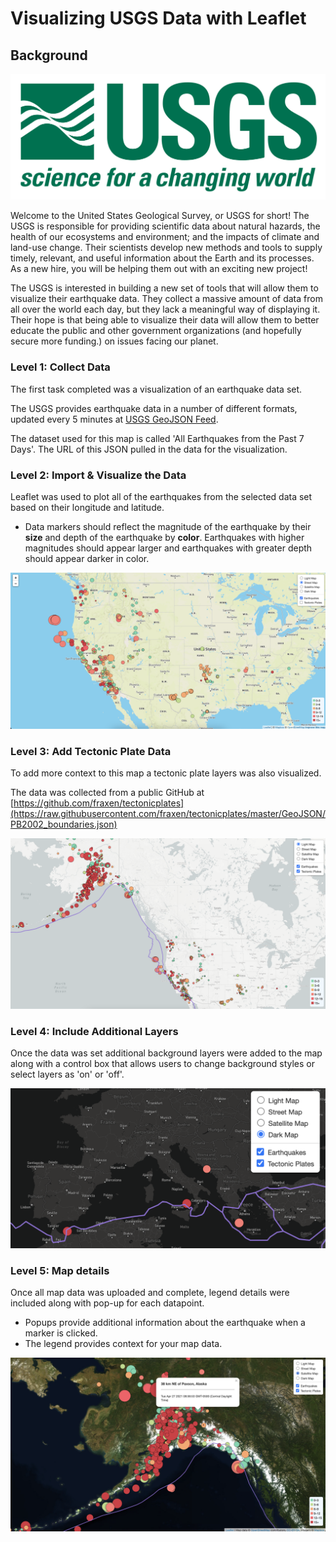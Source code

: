 # Visualizing USGS Data with Leaflet

## Background

![1-Logo](images/1-Logo.png)

Welcome to the United States Geological Survey, or USGS for short! The USGS is responsible for providing scientific data about natural hazards, the health of our ecosystems and environment; and the impacts of climate and land-use change. Their scientists develop new methods and tools to supply timely, relevant, and useful information about the Earth and its processes. As a new hire, you will be helping them out with an exciting new project!

The USGS is interested in building a new set of tools that will allow them to visualize their earthquake data. They collect a massive amount of data from all over the world each day, but they lack a meaningful way of displaying it. Their hope is that being able to visualize their data will allow them to better educate the public and other government organizations (and hopefully secure more funding.) on issues facing our planet.

### Level 1: Collect Data

The first task completed was a visualization of an earthquake data set.

The USGS provides earthquake data in a number of different formats, updated every 5 minutes at [USGS GeoJSON Feed](http://earthquake.usgs.gov/earthquakes/feed/v1.0/geojson.php).

The dataset used for this map is called 'All Earthquakes from the Past 7 Days'. The URL of this JSON pulled in the data for the visualization.


### Level 2: Import & Visualize the Data

Leaflet was used to plot all of the earthquakes from the selected data set based on their longitude and latitude.

   * Data markers should reflect the magnitude of the earthquake by their **size** and depth of the earthquake by **color**. Earthquakes with higher magnitudes should appear larger and earthquakes with greater depth should appear darker in color.
   
   ![2-BasicMap](images/2-level1.png)


### Level 3: Add Tectonic Plate Data

To add more context to this map a tectonic plate layers was also visualized. 

The data was collected from a public GitHub at [https://github.com/fraxen/tectonicplates](https://raw.githubusercontent.com/fraxen/tectonicplates/master/GeoJSON/PB2002_boundaries.json)

![3-full_view](images/3-full_view.png)

### Level 4: Include Additional Layers

Once the data was set additional background layers were added to the map along with a control box that allows users to change background styles or select layers as 'on' or 'off'. 

![4-layers](images/4-layers.png)

### Level 5: Map details 

Once all map data was uploaded and complete, legend details were included along with pop-up for each datapoint. 
   
* Popups provide additional information about the earthquake when a marker is clicked.
* The legend provides context for your map data.

![5-labels](images/5-labels.png)
